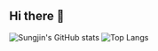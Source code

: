 ## Hi there 👋

<!--
**Sungjin-Park-Sogang/Sungjin-Park-Sogang** is a ✨ _special_ ✨ repository because its `README.md` (this file) appears on your GitHub profile.

Here are some ideas to get you started:

- 🔭 I’m currently working on ...
- 🌱 I’m currently learning ...
- 👯 I’m looking to collaborate on ...
- 🤔 I’m looking for help with ...
- 💬 Ask me about ...
- 📫 How to reach me: ...
- 😄 Pronouns: ...
- ⚡ Fun fact: ...
-->

![Sungjin's GitHub stats](https://github-readme-stats.vercel.app/api?username=Sungjin-Park-Sogang&count_private=true&show_icons=true)
![Top Langs](https://github-readme-stats.vercel.app/api/top-langs/?username=Sungjin-Park-Sogang)

